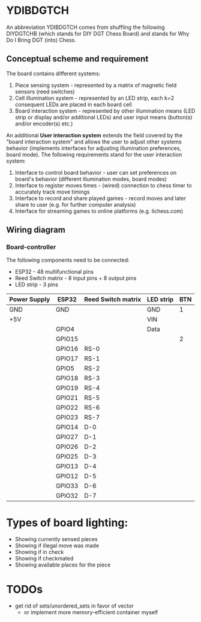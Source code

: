 # YDIBDGTCH

An abbreviation YDIBDGTCH comes from shuffling the following DIYDGTCHB (which stands for DIY DGT Chess Board) and stands for Why Do I Bring DGT (into) Chess.

## Conceptual scheme and requirement

The board contains different systems:

1. Piece sensing system - represented by a matrix of magnetic field sensors (reed switches)
2. Cell illumination system - represented by an LED strip, each k=2 consequent LEDs are placed in each board cell
3. Board interaction system - represented by other illumination means (LED strip or display and/or additional LEDs) and user input means (button(s) and/or encoder(s) etc.)

An additional __User interaction system__ extends the field covered by the "board interaction system" and allows the user to adjust other systems behavior (implements interfaces for adjusting illumination preferences, board mode). The following requirements stand for the user interaction system:

1. Interface to control board behavior - user can set preferences on board's behavior (different illumination modes, board modes)
2. Interface to register moves times - (wired) connection to chess timer to accurately track move timings
3. Interface to record and share played games - record moves and later share to user (e.g. for further computer analysis)
4. Interface for streaming games to online platforms (e.g. lichess.com)

## Wiring diagram

### Board-controller

The following components need to be connected:

- ESP32 - 48 multifunctional pins
- Reed Switch matrix - 8 input pins + 8 output pins
- LED strip - 3 pins

| Power Supply | ESP32  | Reed Switch matrix | LED strip | BTN |
|--------------|--------|--------------------|-----------|-----|
| GND          | GND    |                    | GND       | 1   |
| +5V          |        |                    | VIN       |     |
|              | GPIO4  |                    | Data      |     |
|              | GPIO15 |                    |           | 2   |
|              | GPIO16 | RS-0               |           |     |
|              | GPIO17 | RS-1               |           |     |
|              | GPIO5  | RS-2               |           |     |
|              | GPIO18 | RS-3               |           |     |
|              | GPIO19 | RS-4               |           |     |
|              | GPIO21 | RS-5               |           |     |
|              | GPIO22 | RS-6               |           |     |
|              | GPIO23 | RS-7               |           |     |
|              | GPIO14 | D-0                |           |     |
|              | GPIO27 | D-1                |           |     |
|              | GPIO26 | D-2                |           |     |
|              | GPIO25 | D-3                |           |     |
|              | GPIO13 | D-4                |           |     |
|              | GPIO12 | D-5                |           |     |
|              | GPIO33 | D-6                |           |     |
|              | GPIO32 | D-7                |           |     |

# Types of board lighting:

- Showing currently sensed pieces
- Showing if illegal move was made
- Showing if in check
- Showing if checkmated
- Showing available places for the piece

# TODOs
- get rid of sets/unordered_sets in favor of vector
	- or implement more memory-efficient container myself
